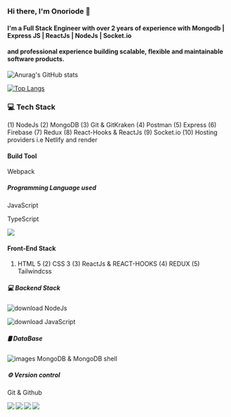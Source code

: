 ### Hi there, I'm Onoriode 👋
#### I'm a Full Stack Engineer with over 2 years of experience with Mongodb | Express JS | ReactJs | NodeJs | Socket.io 
#### and professional experience building scalable, flexible and maintainable software products.
![Anurag's GitHub stats](https://github-readme-stats.vercel.app/api?username=onoriode8&show_icons=true)

[![Top Langs](https://github-readme-stats.vercel.app/api/top-langs/?username=onoriode8&langs_count=8)](https://github.com/onoriode8/github-readme-stats)

### 💻 Tech Stack

(1) NodeJs     (2) MongoDB     (3) Git &  GitKraken (4) Postman 
(5) Express    (6) Firebase   (7) Redux (8) React-Hooks &  ReactJs
(9) Socket.io
(10) Hosting providers i.e Netlify and render

#### Build Tool
Webpack

##### Programming Language used
JavaScript 

TypeScript

<img src="https://camo.githubusercontent.com/897f3b4578186b772a823a7bcbc7253af04106d9effe4edd11c2c45e5b4eb0b5/68747470733a2f2f696d672e736869656c64732e696f2f62616467652f2d4a6176615363726970742d6666666666663f7374796c653d666c6174266c6f676f3d6a617661736372697074266c6f676f436f6c6f723d666164363364" />

#### Front-End Stack
1) HTML 5  (2) CSS 3  (3) ReactJs & REACT-HOOKS  (4) REDUX (5) Tailwindcss

##### 💻 Backend Stack
![download](https://github.com/user-attachments/assets/a5a0d3dd-8a27-4072-9f75-82ff666c8624)
NodeJs 

![download](https://github.com/user-attachments/assets/2703a4ef-489c-4f6a-9b02-0b0ad49e79b8)
JavaScript

##### 🛢 DataBase 
![images](https://github.com/user-attachments/assets/e62f9017-f28f-4984-b071-97b47e4ae745)
MongoDB & MongoDB shell


##### ⚙ Version control
Git & Github

<img align="left"  src="https://camo.githubusercontent.com/bbff099678bcfdb5b500f5507b1cd6d0361420a296ba883278aa8e61ccb34fc0/68747470733a2f2f696d672e736869656c64732e696f2f62616467652f2d4769742d6666666666663f7374796c653d666c6174266c6f676f3d676974" />
<img align="left"  src="https://camo.githubusercontent.com/e826bd9cd444c60184f0943ce9e72e4e5c13d4a500c240f54650312ecca89a37/68747470733a2f2f696d672e736869656c64732e696f2f62616467652f2d4769744875622d6666666666663f7374796c653d666c6174266c6f676f3d676974687562266c6f676f436f6c6f723d303030303030" />
<img align="left" src="https://camo.githubusercontent.com/7495dd9cbf07d729983210312f6ff9c4cf626fb312ba86a1a0f15e4eb86735d6/68747470733a2f2f696d672e736869656c64732e696f2f62616467652f2d4769744b72616b656e2d6666666666663f7374796c653d666c6174266c6f676f3d6769746b72616b656e6c6f676f436f6c6f723d303030303030" />
<img   src="https://camo.githubusercontent.com/6ecc699e97ce930e07abbce2d8b39f0c138028ae69ff25ab196b55a65b3471e5/68747470733a2f2f696d672e736869656c64732e696f2f62616467652f2d506f73746d616e2d6666666666663f7374796c653d666c6174266c6f676f3d706f73746d616e" />

<!--
**onoriode8/onoriode8** is a ✨ _special_ ✨ repository because its `README.md` (this file) appears on your GitHub profile.

Here are some ideas to get you started:

- 🔭 I’m currently working on ...
- 🌱 I’m currently learning ...
- 👯 I’m looking to collaborate on ...
- 🤔 I’m looking for help with ...
- 💬 Ask me about ...
- 📫 How to reach me: ...
- 😄 Pronouns: ...
- ⚡ Fun fact: ...
-->
